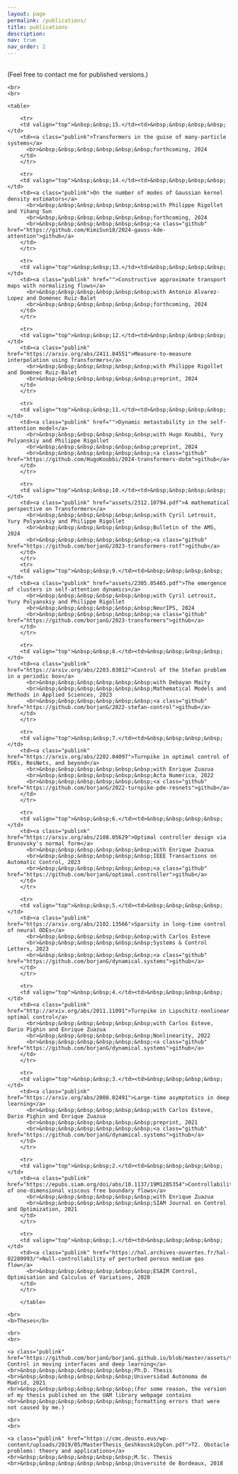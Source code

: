 ```yaml
---
layout: page
permalink: /publications/
title: publications
description: 
nav: true
nav_order: 2
---
```


<div>
    <br>
    (Feel free to contact me for published versions.)
    
    <br>
    <br>

    <table>

        <tr>
        <td valign="top">&nbsp;&nbsp;15.</td><td>&nbsp;&nbsp;&nbsp;&nbsp;</td>
        <td><a class="publink">Transformers in the guise of many-particle systems</a>
          <br>&nbsp;&nbsp;&nbsp;&nbsp;&nbsp;&nbsp;forthcoming, 2024
        </td>
        </tr>

        <tr>
        <td valign="top">&nbsp;&nbsp;14.</td><td>&nbsp;&nbsp;&nbsp;&nbsp;</td>
        <td><a class="publink">On the number of modes of Gaussian kernel density estimators</a>
          <br>&nbsp;&nbsp;&nbsp;&nbsp;&nbsp;&nbsp;with Philippe Rigollet and Yihang Sun
          <br>&nbsp;&nbsp;&nbsp;&nbsp;&nbsp;&nbsp;forthcoming, 2024
          <br>&nbsp;&nbsp;&nbsp;&nbsp;&nbsp;&nbsp;<a class="github" href="https://github.com/KimiSun18/2024-gauss-kde-attention">github</a>
        </td>
        </tr>

        <tr>
        <td valign="top">&nbsp;&nbsp;13.</td><td>&nbsp;&nbsp;&nbsp;&nbsp;</td>
        <td><a class="publink" href="">Constructive approximate transport maps with normalizing flows</a>
          <br>&nbsp;&nbsp;&nbsp;&nbsp;&nbsp;&nbsp;with Antonio Alvarez-Lopez and Domènec Ruiz-Balet
          <br>&nbsp;&nbsp;&nbsp;&nbsp;&nbsp;&nbsp;forthcoming, 2024
        </td>
        </tr>

        <tr>
        <td valign="top">&nbsp;&nbsp;12.</td><td>&nbsp;&nbsp;&nbsp;&nbsp;</td>
        <td><a class="publink" href="https://arxiv.org/abs/2411.04551">Measure-to-measure interpolation using Transformers</a>
          <br>&nbsp;&nbsp;&nbsp;&nbsp;&nbsp;&nbsp;with Philippe Rigollet and Domènec Ruiz-Balet
          <br>&nbsp;&nbsp;&nbsp;&nbsp;&nbsp;&nbsp;preprint, 2024
        </td>
        </tr>

        <tr>
        <td valign="top">&nbsp;&nbsp;11.</td><td>&nbsp;&nbsp;&nbsp;&nbsp;</td>
        <td><a class="publink" href="">Dynamic metastability in the self-attention model</a>
          <br>&nbsp;&nbsp;&nbsp;&nbsp;&nbsp;&nbsp;with Hugo Koubbi, Yury Polyanskiy and Philippe Rigollet
          <br>&nbsp;&nbsp;&nbsp;&nbsp;&nbsp;&nbsp;preprint, 2024
          <br>&nbsp;&nbsp;&nbsp;&nbsp;&nbsp;&nbsp;<a class="github" href="https://github.com/HugoKoubbi/2024-transformers-dotm">github</a>
        </td>
        </tr>

        <tr>
        <td valign="top">&nbsp;&nbsp;10.</td><td>&nbsp;&nbsp;&nbsp;&nbsp;</td>
        <td><a class="publink" href="assets/2312.10794.pdf">A mathematical perspective on Transformers</a>
          <br>&nbsp;&nbsp;&nbsp;&nbsp;&nbsp;&nbsp;with Cyril Letrouit, Yury Polyanskiy and Philippe Rigollet
          <br>&nbsp;&nbsp;&nbsp;&nbsp;&nbsp;&nbsp;Bulletin of the AMS, 2024
          <br>&nbsp;&nbsp;&nbsp;&nbsp;&nbsp;&nbsp;<a class="github" href="https://github.com/borjanG/2023-transformers-rotf">github</a>
        </td>
        </tr>
        <tr>
        <td valign="top">&nbsp;&nbsp;9.</td><td>&nbsp;&nbsp;&nbsp;&nbsp;</td>
        <td><a class="publink" href="assets/2305.05465.pdf">The emergence of clusters in self-attention dynamics</a>
          <br>&nbsp;&nbsp;&nbsp;&nbsp;&nbsp;&nbsp;with Cyril Letrouit, Yury Polyanskiy and Philippe Rigollet
          <br>&nbsp;&nbsp;&nbsp;&nbsp;&nbsp;&nbsp;NeurIPS, 2024
          <br>&nbsp;&nbsp;&nbsp;&nbsp;&nbsp;&nbsp;<a class="github" href="https://github.com/borjanG/2023-transformers">github</a>
        </td>
        </tr>

        <tr>
        <td valign="top">&nbsp;&nbsp;8.</td><td>&nbsp;&nbsp;&nbsp;&nbsp;</td>
        <td><a class="publink" href="https://arxiv.org/abs/2203.03012">Control of the Stefan problem in a periodic box</a>
          <br>&nbsp;&nbsp;&nbsp;&nbsp;&nbsp;&nbsp;with Debayan Maity
          <br>&nbsp;&nbsp;&nbsp;&nbsp;&nbsp;&nbsp;Mathematical Models and Methods in Applied Sciences, 2023
          <br>&nbsp;&nbsp;&nbsp;&nbsp;&nbsp;&nbsp;<a class="github" href="https://github.com/borjanG/2022-stefan-control">github</a>
        </td>
        </tr>

        <tr>
        <td valign="top">&nbsp;&nbsp;7.</td><td>&nbsp;&nbsp;&nbsp;&nbsp;</td>
        <td><a class="publink" href="https://arxiv.org/abs/2202.04097">Turnpike in optimal control of PDEs, ResNets, and beyond</a> 
          <br>&nbsp;&nbsp;&nbsp;&nbsp;&nbsp;&nbsp;with Enrique Zuazua
          <br>&nbsp;&nbsp;&nbsp;&nbsp;&nbsp;&nbsp;Acta Numerica, 2022
          <br>&nbsp;&nbsp;&nbsp;&nbsp;&nbsp;&nbsp;<a class="github" href="https://github.com/borjanG/2022-turnpike-pde-resnets">github</a>
        </td>
        </tr>

        <tr>
        <td valign="top">&nbsp;&nbsp;6.</td><td>&nbsp;&nbsp;&nbsp;&nbsp;</td>
        <td><a class="publink" href="https://arxiv.org/abs/2108.05629">Optimal controller design via Brunovsky's normal form</a>
          <br>&nbsp;&nbsp;&nbsp;&nbsp;&nbsp;&nbsp;with Enrique Zuazua
          <br>&nbsp;&nbsp;&nbsp;&nbsp;&nbsp;&nbsp;IEEE Transactions on Automatic Control, 2023
          <br>&nbsp;&nbsp;&nbsp;&nbsp;&nbsp;&nbsp;<a class="github" href="https://github.com/borjanG/optimal.controller">github</a>
        </td>
        </tr>

        <tr>
        <td valign="top">&nbsp;&nbsp;5.</td><td>&nbsp;&nbsp;&nbsp;&nbsp;</td>
        <td><a class="publink" href="https://arxiv.org/abs/2102.13566">Sparsity in long-time control of neural ODEs</a>
          <br>&nbsp;&nbsp;&nbsp;&nbsp;&nbsp;&nbsp;with Carlos Esteve
          <br>&nbsp;&nbsp;&nbsp;&nbsp;&nbsp;&nbsp;Systems & Control Letters, 2023
          <br>&nbsp;&nbsp;&nbsp;&nbsp;&nbsp;&nbsp;<a class="github" href="https://github.com/borjanG/dynamical.systems">github</a>
        </td>
        </tr>

        <tr>
        <td valign="top">&nbsp;&nbsp;4.</td><td>&nbsp;&nbsp;&nbsp;&nbsp;</td>
        <td><a class="publink" href="http://arxiv.org/abs/2011.11091">Turnpike in Lipschitz-nonlinear optimal control</a>
          <br>&nbsp;&nbsp;&nbsp;&nbsp;&nbsp;&nbsp;with Carlos Esteve, Dario Pighin and Enrique Zuazua
          <br>&nbsp;&nbsp;&nbsp;&nbsp;&nbsp;&nbsp;Nonlinearity, 2022
          <br>&nbsp;&nbsp;&nbsp;&nbsp;&nbsp;&nbsp;<a class="github" href="https://github.com/borjanG/dynamical.systems">github</a>
        </td>
        </tr>

        <tr>
        <td valign="top">&nbsp;&nbsp;3.</td><td>&nbsp;&nbsp;&nbsp;&nbsp;</td>
        <td><a class="publink" href="https://arxiv.org/abs/2008.02491">Large-time asymptotics in deep learning</a>
          <br>&nbsp;&nbsp;&nbsp;&nbsp;&nbsp;&nbsp;with Carlos Esteve, Dario Pighin and Enrique Zuazua
          <br>&nbsp;&nbsp;&nbsp;&nbsp;&nbsp;&nbsp;preprint, 2021
          <br>&nbsp;&nbsp;&nbsp;&nbsp;&nbsp;&nbsp;<a class="github" href="https://github.com/borjanG/dynamical.systems">github</a>
        </td>
        </tr>

        <tr>
        <td valign="top">&nbsp;&nbsp;2.</td><td>&nbsp;&nbsp;&nbsp;&nbsp;</td>
        <td><a class="publink" href="https://epubs.siam.org/doi/abs/10.1137/19M1285354">Controllability of one-dimensional viscous free boundary flows</a> 
          <br>&nbsp;&nbsp;&nbsp;&nbsp;&nbsp;&nbsp;with Enrique Zuazua
          <br>&nbsp;&nbsp;&nbsp;&nbsp;&nbsp;&nbsp;SIAM Journal on Control and Optimization, 2021
        </td>
        </tr>

        <tr>
        <td valign="top">&nbsp;&nbsp;1.</td><td>&nbsp;&nbsp;&nbsp;&nbsp;</td>
        <td><a class="publink" href="https://hal.archives-ouvertes.fr/hal-02280993/">Null-controllability of perturbed porous medium gas flow</a>
          <br>&nbsp;&nbsp;&nbsp;&nbsp;&nbsp;&nbsp;ESAIM Control, Optimisation and Calculus of Variations, 2020
        </td>
        </tr>

        </table>
    
    <br>
    <b>Theses</b>
    
    <br>
    <br>

    <a class="publink" href="https://github.com/borjanG/borjanG.github.io/blob/master/assets/these.pdf">T1. Control in moving interfaces and deep learning</a>
    <br>&nbsp;&nbsp;&nbsp;&nbsp;&nbsp;&nbsp;Ph.D. Thesis 
    <br>&nbsp;&nbsp;&nbsp;&nbsp;&nbsp;&nbsp;Universidad Autónoma de Madrid, 2021
    <br>&nbsp;&nbsp;&nbsp;&nbsp;&nbsp;&nbsp;(For some reason, the version of my thesis published on the UAM library webpage contains 
    <br>&nbsp;&nbsp;&nbsp;&nbsp;&nbsp;&nbsp;formatting errors that were not caused by me.)
    
    <br>
    <br>

    <a class="publink" href="https://cmc.deusto.eus/wp-content/uploads/2019/05/MasterThesis_GeshkovskiDyCon.pdf">T2. Obstacle problems: theory and applications</a>
    <br>&nbsp;&nbsp;&nbsp;&nbsp;&nbsp;&nbsp;M.Sc. Thesis 
    <br>&nbsp;&nbsp;&nbsp;&nbsp;&nbsp;&nbsp;Université de Bordeaux, 2018
    
</div>